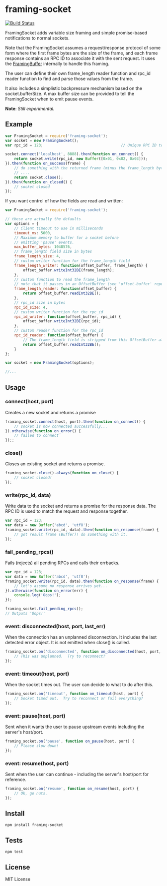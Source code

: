 # framing-socket

[![Build Status](https://travis-ci.org/matanamir/framing-socket.png)](https://travis-ci.org/matanamir/framing-socket)

FramingSocket adds variable size framing and simple promise-based notifications to normal sockets.

Note that the FramingSocket assumes a request/response protocol of some form where the first frame bytes are the
size of the frame, and each frame response contains an RPC ID to associate it with the sent request.  It uses the
[FramingBuffer][1] internally to handle this framing.

The user can define their own frame_length reader function and rpc_id reader function to find and parse those
values from the frame.

It also includes a simplistic backpressure mechanism based on the socket.bufferSize.  A max buffer size can
be provided to tell the FramingSocket when to emit pause events.

**Note**: *Still experimental.*

## Example

```js
var FramingSocket = require('framing-socket');
var socket = new FramingSocket();
var rpc_id = 123;                                   // Unique RPC ID to identify this request (unique to this connection)

socket.connect('localhost', 8888).then(function on_connect() {
    return socket.write(rpc_id, new Buffer([0x01, 0x02, 0x03]));
}).then(function on_success(frame) {
    // do something with the returned frame (minus the frame_length bytes)
    // ....
    return socket.close();
}).then(function on_closed() {
    // socket closed
});
```

If you want control of how the fields are read and written:

```js
var FramingSocket = require('framing-socket');

// these are actually the defaults
var options = {
    // Client timeout to use in milliseconds
    timeout_ms: 5000,
    // Maximum memory to buffer for a socket before
    // emitting 'pause' events.
    max_buffer_bytes: 1048576,
    // frame_length field size in bytes
    frame_length_size: 4,
    // custom writer function for the frame_length field
    frame_length_writer: function(offset_buffer, frame_length) {
        offset_buffer.writeInt32BE(frame_length);
    },
    // custom function to read the frame_length
    // note that it passes in an OffsetBuffer (see 'offset-buffer' repo)
    frame_length_reader: function(offset_buffer) {
        return offset_buffer.readInt32BE();
    },
    // rpc_id size in bytes
    rpc_id_size: 4,
    // custom writer function for the rpc_id
    rpc_id_writer: function(offset_buffer, rpc_id) {
        offset_buffer.writeInt32BE(rpc_id);
    },
    // custom reader function for the rpc_id
    rpc_id_reader: function(offset_buffer) {
        // The frame_length field is stripped from this OffsetBuffer already
        return offset_buffer.readInt32BE();
    }
};

var socket = new FramingSocket(options);

//...
```

## Usage

### connect(host, port)
Creates a new socket and returns a promise

```js
framing_socket.connect(host, port).then(function on_connect() {
    // socket is now connected successfully...
}).otherwise(function on_error() {
    // failed to connect
});;
```

### close()
Closes an existing socket and returns a promise.

```js
framing_socket.close().always(function on_close() {
    // socket closed!
});
```

### write(rpc_id, data)
Write data to the socket and returns a promise for the response data.
The RPC ID is used to match the request and response together.

```js
var rpc_id = 123;
var data = new Buffer('abcd', 'utf8');
framing_socket.write(rpc_id, data).then(function on_response(frame) {
    // got result frame (Buffer)! do something with it.
});
```

### fail_pending_rpcs()
Fails (rejects) all pending RPCs and calls their errbacks.

```js
var rpc_id = 123;
var data = new Buffer('abcd', 'utf8');
framing_socket.write(rpc_id, data).then(function on_response(frame) {
    // let's assume no response arrives yet...
}).otherwise(function on_error(err) {
    console.log('Oops!');
});

framing_socket.fail_pending_rpcs();
// Outputs 'Oops!'
```

### event: disconnected(host, port, last_err)
When the connection has an unplanned disconnection. It includes the last detected error object.
It is not emitted when close() is called.

```js
framing_socket.on('disconnected', function on_disconnected(host, port, last_err) {
    // This was unplanned.  Try to reconnect?
});
```

### event: timeout(host, port)
When the socket times out.  The user can decide to what to do after this.

```js
framing_socket.on('timeout', function on_timeout(host, port) {
    // Socket timed out.  Try to reconnect or fail everything?
});
```

### event: pause(host, port)
Sent when it wants the user to pause upstream events including the server's host/port.

```js
framing_socket.on('pause', function on_pause(host, port) {
    // Please slow down!
});
```

### event: resume(host, port)
Sent when the user can continue - including the server's host/port for reference.

```js
framing_socket.on('resume', function on_resume(host, port) {
    // Ok, go nuts.
});
```

## Install

```
npm install framing-socket
```

## Tests

```
npm test
```

## License

MIT License

[1]: https://github.com/matanamir/framing-buffer
